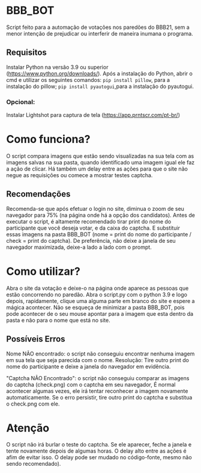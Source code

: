 # BBB_BOT
Script feito para a automação de votações nos paredões do BBB21, sem a menor intenção de prejudicar ou interferir de maneira inumana o programa.

## Requisitos
Instalar Python na versão 3.9 ou superior (https://www.python.org/downloads/).
Após a instalação do Python,
abrir o cmd e utilizar os seguintes comandos:
`pip install pillow`, para a instalação do pillow;
`pip install pyautogui`,para a instalação do pyautogui.

### Opcional: 
Instalar Lightshot para captura de tela (https://app.prntscr.com/pt-br/)

# Como funciona?
O script compara imagens que estão sendo visualizadas na sua tela com as imagens salvas na sua pasta, quando identificado uma imagem igual ele faz a ação de clicar. Há também um delay entre as ações para que o site não negue as requisições ou comece a mostrar testes captcha.

## Recomendações
Recomenda-se que após efetuar o login no site, diminua o zoom de seu navegador para 75% (na página onde há a opção dos candidatos).
Antes de executar o script, é altamente recomendado tirar print do nome do participante que você deseja votar, e da caixa do captcha. E substituir essas imagens na pasta BBB_BOT (nome = print do nome do participante / check = print do captcha).
De preferência, não deixe a janela de seu navegador maximizada, deixe-a lado a lado com o prompt.

# Como utilizar?
Abra o site da votação e deixe-o na página onde aparece as pessoas que estão concorrendo no paredão. Abra o script.py com o python 3.9 e logo depois, rapidamente, clique uma alguma parte em branco do site e espere a mágica acontecer.
Não se esqueça de minimizar a pasta BBB_BOT, pois pode acontecer de o seu mouse apontar para a imagem que esta dentro da pasta e não para o nome que está no site.

## Possíveis Erros
Nome NÃO encontrado: o script não conseguiu encontrar nenhuma imagem em sua tela que seja parecida com o nome.
Resolução: Tire outro print do nome do participante e deixe a janela do navegador em evidência.

"Captcha NÃO Encontrado": o script não conseguiu comparar as imagens do captcha (check.png) com o captcha em seu navegador, É normal acontecer algumas vezes, ele irá tentar reconhecer a imagem novamente automaticamente. Se o erro persistir, tire outro print do captcha e substitua o check.png com ele.

# Atenção
O script não irá burlar o teste do captcha. Se ele aparecer, feche a janela e tente novamente depois de algumas horas. O delay alto entre as ações é afim de evitar isso. O delay pode ser mudado no código-fonte, mesmo não sendo recomendado).
